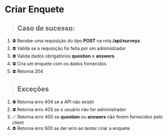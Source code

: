 # Criar Enquete

> ## Caso de sucesso:
1. ⛔ Recebe uma requisição do tipo **POST** na rota **/api/surveys**
1. ⛔ Valida se a requisição foi feita por um administrador
1. ⛔ Valida dados obrigatórios **question** e **answers**
1. ⛔ Cria um enquete com os dados fornecidos
1. ⛔ Retorna 204

> ## Exceções
1. ⛔ Retorna erro 404 se a API não existir
1. ⛔ Retorna erro 403 se o usuário não for administrador
1. ✅ Retorna erro 400 se **question** ou **answers** não forem fornecidos pelo client
1. ⛔ Retorna erro 500 se der erro ao tentar criar a enquete